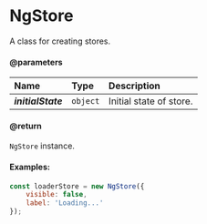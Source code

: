 # NgStore

A class for creating stores.

#### @parameters

| Name | Type | Description |
| :--- | :--- | :--- |
| _**initialState**_ | `object` | Initial state of store. |

#### @return

`NgStore` instance.

#### Examples:

```javascript
const loaderStore = new NgStore({
    visible: false,
    label: 'Loading...'
});
```



